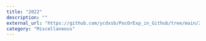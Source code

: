 ```yaml
---
title: "2022"
description: ""
external_url: "https://github.com/ycdxsb/PocOrExp_in_Github/tree/main/2022/README.md"
category: "Miscellaneous"
---
```

